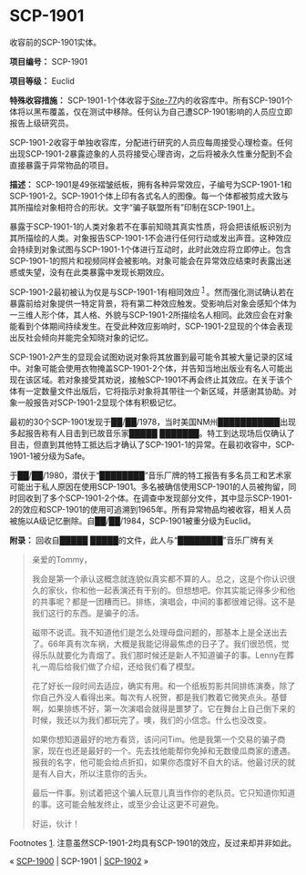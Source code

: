 # SCP-1901
                        




收容前的SCP-1901实体。



**项目编号：** SCP-1901

**项目等级：** Euclid

**特殊收容措施：** SCP-1901-1个体收容于[Site-77](/secure-facility-dossier-site-77)内的收容库中。所有SCP-1901个体将以黑布覆盖，仅在测试中移除。任何认为自己遭SCP-1901影响的人员应立即报告上级研究员。

SCP-1901-2收容于单独收容库，分配进行研究的人员应每周接受心理检查。任何出现SCP-1901-2暴露迹象的人员将接受心理咨询，之后将被永久性重分配到不会直接暴露于异常物品的项目。

**描述：** SCP-1901是49张褶皱纸板，拥有各种异常效应，子编号为SCP-1901-1和SCP-1901-2。SCP-1901个体上印有各式名人的图像。每一个体都被剪成大致与其所描绘对象相符合的形状。文字“骗子联盟所有”印制在SCP-1901上。

暴露于SCP-1901-1的人类对象若不在事前知晓其真实性质，将会把该纸板识别为其所描绘的人类。对象报告SCP-1901-1不会进行任何行动或发出声音。这种效应会持续到对象试图与SCP-1901-1个体进行互动时，此时此效应将立即停止。包含SCP-1901-1的照片和视频同样会被影响。对象可能会在异常效应结束时表露出迷惑或失望，没有在此类暴露中发现长期效应。

SCP-1901-2最初被认为仅是与SCP-1901-1有相同效应<sup class='footnoteref'>
 <a shape='rect' class='footnoteref' id='footnoteref-1' href='javascript:;' onclick='WIKIDOT.page.utils.scrollToReference(&apos;footnote-1&apos;)'>1</a>
</sup>。然而强化测试确认若在暴露前给对象提供一特定背景，将有第二种效应触发。受影响后对象会感知个体为一三维人形个体，其人格、外貌与SCP-1901-2所描绘名人相同。此效应会在对象能看到个体期间持续发生。在受此种效应影响时，SCP-1901-2显现的个体会表现出反社会倾向并能完全知晓对象的记忆。

SCP-1901-2产生的显现会试图劝说对象将其放置到最可能令其被大量记录的区域中。对象可能会使用衣物掩盖SCP-1901-2个体，并告知当地出版业有名人可能出现在该区域。若对象接受其劝说，接触SCP-1901不再会终止其效应。在关于该个体有一定数量文件出版后，它将指示对象将其带往一个新区域，并感谢其协助。对象一般报告对SCP-1901-2显现个体有积极记忆。

最初的30个SCP-1901发现于██/██/1978，当时美国NM州███████████出现多起报告称有人目击到已故音乐家█████ ███████。特工到达现场后仅确认了目击，但直到其他特工抵达后才确认了SCP-1901-1的异常。在最初收容中，SCP-1901-1被分级为Safe。

于██/██/1980，潜伏于“████████”音乐厂牌的特工报告有多名员工和艺术家可能出于私人原因在使用SCP-1901。多名被确信使用SCP-1901的人员被拘留，同时回收到了多个SCP-1901-2个体。在调查中发现部分文件，其中显示SCP-1901-2的效应和SCP-1901的使用可追溯到1965年。所有异常物品均被收容，相关人员被施以A级记忆删除。自██/██/1984，SCP-1901被重分级为Euclid。

**附录：** 回收自█████ █████的文件，此人与“████████”音乐厂牌有关


> 亲爱的Tommy，
> 
> 我会是第一个承认这概念就连貌似真实都不算的人。总之，这是个你认识很久的家伙，你和他一起表演还有干别的。但想想吧。你其实能记得多少和他的共事呢？都是一团糟而已。排练，演唱会，中间的事都很难记得。这不是我们这行的东西。是骗子的活。
> 
> 磁带不说谎。我不知道他们是怎么处理母盘问题的，那基本上是全送出去了。66年真有次车祸，大概是我能记得最焦虑的日子了。我们很恐慌，觉得乐队就要化为青烟了。我们那时候还是新人不知道骗子的事。Lenny在葬礼一周后给我们做了介绍，还给我们看了模型。
> 
> 花了好长一段时间去适应，确实有用。和一个纸板剪影共同排练演奏，除了你自己外没人看得出来。每次有人祝贺，都是我们教着它微笑点头。基督啊，如果排练不好，第一次演唱会就得是噩梦了。它在舞台上自己倒下来的时候，我还以为我们都玩完了。噢，我们的小信念。什么也没改变。
> 
> 如果你想知道最好的地方看货，该问问Tim。他是我第一个交易的骗子商家，现在也还是最好的一个。先去找他能帮你免掉和无数傻瓜商家的遭遇。报我的名字，他可能会给点折扣，如果你态度好不自大的话。他最讨厌的就是有人自大，所以注意你的舌头。
> 
> 最后一件事。别试着把这个骗人玩意儿真当作你的老队员。它只知道你知道的事。这可能会触发终止，或至少会让这更不可避免。
> 
> 好运，伙计！
> 


Footnotes
<a shape='rect' href='javascript:;' onclick='WIKIDOT.page.utils.scrollToReference(&apos;footnoteref-1&apos;)'>1</a>. 注意虽然SCP-1901-2均具有SCP-1901的效应，反过来却并非如此。



« [SCP-1900](/scp-1900) | SCP-1901 | [SCP-1902](/scp-1902) »





                    